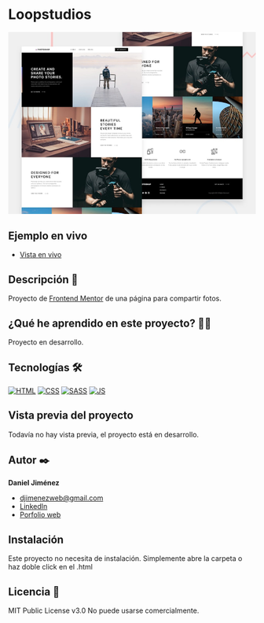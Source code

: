 # Loopstudios

![Imagen del proyecto](https://github.com/djimenezweb/photosnap/blob/main/design/preview.jpg?raw=true)

## Ejemplo en vivo

- [Vista en vivo](https://djimenezweb.github.io/photosnap)

## Descripción 📑

Proyecto de [Frontend Mentor](https://www.frontendmentor.io/challenges/photosnap-multipage-website-nMDSrNmNW) de una página para compartir fotos.

## ¿Qué he aprendido en este proyecto? 🙇🏻

Proyecto en desarrollo.

## Tecnologías 🛠

<!-- Iconos sacados de: https://github.com/hendrasob/badges/blob/master/README.md y https://github.com/alexandresanlim/Badges4-README.md-Profile -->

[![HTML](https://img.shields.io/badge/HTML5-E34F26?style=for-the-badge&logo=html5&logoColor=white)](https://es.wikipedia.org/wiki/HTML5)
[![CSS](https://img.shields.io/badge/CSS3-1572B6?style=for-the-badge&logo=css3&logoColor=white)](https://es.wikipedia.org/wiki/CSS)
[![SASS](https://img.shields.io/badge/SASS-hotpink.svg?style=for-the-badge&logo=SASS&logoColor=white)](https://es.wikipedia.org/wiki/Sass)
[![JS](https://img.shields.io/badge/JavaScript-F7DF1E?style=for-the-badge&logo=javascript&logoColor=black)](https://es.wikipedia.org/wiki/JavaScript)

## Vista previa del proyecto

Todavía no hay vista previa, el proyecto está en desarrollo.

<!--
Si quieres echar un vistazo al proyecto, te recomiendo:

![Captura del proyecto para escritorio](https://github.com/djimenezweb/loopstudios/blob/main/design/desktop-design.jpg?raw=true)

<img src="https://github.com/djimenezweb/loopstudios/blob/main/design/mobile-design.jpg?raw=true" alt="Captura del proyecto para móvil" width="300px">
-->

## Autor ✒️

**Daniel Jiménez**

- <a href="mailto:djimenezweb@gmail.com">djimenezweb@gmail.com</a>
- [LinkedIn](https://www.linkedin.com/in/djimenezweb)
- [Porfolio web](https://www.djimenezweb.com)

## Instalación

Este proyecto no necesita de instalación. Simplemente abre la carpeta o haz doble click en el .html

## Licencia 📄

MIT Public License v3.0
No puede usarse comercialmente.
